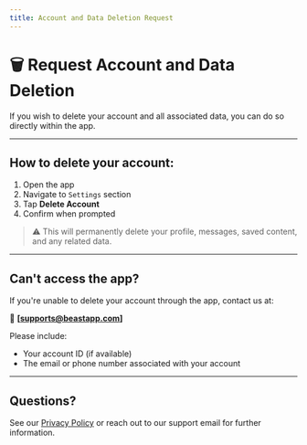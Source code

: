```yaml
---
title: Account and Data Deletion Request
---
```


# 🗑️ Request Account and Data Deletion

If you wish to delete your account and all associated data, you can do so directly within the app.

---

## How to delete your account:

1. Open the app
2. Navigate to `Settings` section
3. Tap **Delete Account**
4. Confirm when prompted

> ⚠️ This will permanently delete your profile, messages, saved content, and any related data.

---

## Can't access the app?

If you're unable to delete your account through the app, contact us at:

📧 **[supports@beastapp.com]**

Please include:
- Your account ID (if available)
- The email or phone number associated with your account

---

## Questions?

See our [Privacy Policy](https://beastapp-org.github.io/privacy-policy) or reach out to our support email for further information.
